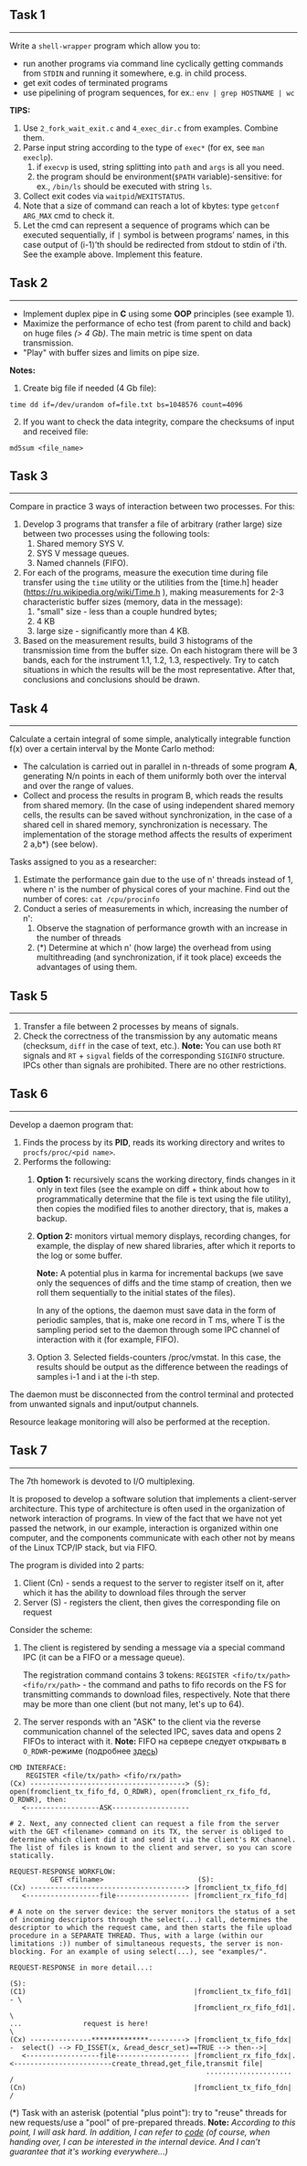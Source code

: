 ## Task 1
---
Write a `shell-wrapper` program which allow you to:
- run another programs via command line cyclically getting commands from `STDIN` and running it somewhere, e.g. in child process.
- get exit codes of terminated programs
- use pipelining of program sequences, for ex.: `env | grep HOSTNAME | wc`

**TIPS:**
1. Use `2_fork_wait_exit.c` and `4_exec_dir.c` from examples. Combine them.
2. Parse input string according to the type of `exec*` (for ex, see `man execlp`).
	1. if `execvp` is used, string splitting into `path` and `args` is all you need.
	2. the program should be environment(`$PATH` variable)-sensitive: for ex., `/bin/ls` should be executed with string `ls`. 
3. Collect exit codes via `waitpid`/`WEXITSTATUS`.
4. Note that a size of command can reach a lot of kbytes: type `getconf ARG_MAX` cmd to check it.
5. Let the cmd can represent a sequence of programs which can be executed sequentially, if `|` symbol is between programs’ names, in this case output of (i-1)’th should be redirected from stdout to stdin of i'th. See the example above. Implement this feature. 

## Task 2
---
* Implement duplex pipe in **C** using some **OOP** principles (see example 1).
* Maximize the performance of echo test (from parent to child and back) on huge files *(> 4 Gb)*. The main metric is time spent on data transmission.
* "Play" with buffer sizes and limits on pipe size.

**Notes:**
1. Create big file if needed (4 Gb file):
```Shell
time dd if=/dev/urandom of=file.txt bs=1048576 count=4096
```
2. If you want to check the data integrity, compare the checksums of input and received file:
```Shell
md5sum <file_name>
```

## Task 3
---
Compare in practice 3 ways of interaction between two processes.
For this:
1. Develop 3 programs that transfer a file of arbitrary (rather large) size between two processes using the following tools:
	1. Shared memory SYS V.
	2. SYS V message queues.
	3. Named channels (FIFO).
2. For each of the programs, measure the execution time during file transfer using the `time` utility or the utilities from the [time.h] header (https://ru.wikipedia.org/wiki/Time.h ), making measurements for 2-3 characteristic buffer sizes (memory, data in the message):
	1. "small" size - less than a couple hundred bytes;
	2. 4 KB
	3. large size - significantly more than 4 KB.
3. Based on the measurement results, build 3 histograms of the transmission time from the buffer size. On each histogram there will be 3 bands, each for the instrument 1.1, 1.2, 1.3, respectively. Try to catch situations in which the results will be the most representative. After that, conclusions and conclusions should be drawn.

## Task 4
---
Calculate a certain integral of some simple, analytically integrable function f(x) over a certain interval by the Monte Carlo method:
- The calculation is carried out in parallel in n-threads of some program **A**, generating N/n points in each of them uniformly both over the interval and over the range of values.
- Collect and process the results in program B, which reads the results from shared memory. (In the case of using independent shared memory cells, the results can be saved without synchronization, in the case of a shared cell in shared memory, synchronization is necessary. The implementation of the storage method affects the results of experiment 2 a,b\*) (see below).

Tasks assigned to you as a researcher:
1. Estimate the performance gain due to the use of n' threads instead of 1, where n' is the number of physical cores of your machine. Find out the number of cores: `cat /cpu/procinfo`
2. Conduct a series of measurements in which, increasing the number of n':
	1. Observe the stagnation of performance growth with an increase in the number of threads
	2. (\*) Determine at which n' (how large) the overhead from using multithreading (and synchronization, if it took place) exceeds the advantages of using them.

## Task 5
---
1. Transfer a file between 2 processes by means of signals.
2. Check the correctness of the transmission by any automatic means (checksum, `diff` in the case of text, etc.). 
**Note:** You can use both `RT` signals and `RT` + `sigval` fields of the corresponding `SIGINFO` structure. IPCs other than signals are prohibited. There are no other restrictions.

## Task 6
---
Develop a daemon program that:
1. Finds the process by its **PID**, reads its working directory and writes to `procfs/proc/<pid name>`.
2. Performs the following:
	1. **Option 1:** recursively scans the working directory, finds changes in it only in text files (see the example on diff + think about how to programmatically determine that the file is text using the file utility), then copies the modified files to another directory, that is, makes a backup.
	2. **Option 2:** monitors virtual memory displays, recording changes, for example, the display of new shared libraries, after which it reports to the log or some buffer.
	    
	    **Note:** A potential plus in karma for incremental backups (we save only the sequences of diffs and the time stamp of creation, then we roll them sequentially to the initial states of the files).
	    
	    In any of the options, the daemon must save data in the form of periodic samples, that is, make one record in T ms, where T is the sampling period set to the daemon through some IPC channel of interaction with it (for example, FIFO).
	3. Option 3. Selected fields-counters /proc/vmstat. In this case, the results should be output as the difference between the readings of samples i-1 and i at the i-th step.

The daemon must be disconnected from the control terminal and protected from unwanted signals and input/output channels.

Resource leakage monitoring will also be performed at the reception.

## Task 7
---
The 7th homework is devoted to I/O multiplexing.

It is proposed to develop a software solution that implements a client-server architecture. This type of architecture is often used in the organization of network interaction of programs. In view of the fact that we have not yet passed the network, in our example, interaction is organized within one computer, and the components communicate with each other not by means of the Linux TCP/IP stack, but via FIFO.

The program is divided into 2 parts: 
1. Client (Cn) - sends a request to the server to register itself on it, after which it has the ability to download files through the server
2. Server (S) - registers the client, then gives the corresponding file on request

Consider the scheme:
1. The client is registered by sending a message via a special command IPC (it can be a FIFO or a message queue).
	
	The registration command contains 3 tokens: `REGISTER <fifo/tx/path> <fifo/rx/path>` - the command and paths to fifo records on the FS for transmitting commands to download files, respectively. Note that there may be more than one client (but not many, let's up to 64).
2. The server responds with an "ASK" to the client via the reverse communication channel of the selected IPC, saves data and opens 2 FIFOs to interact with it.
**Note:** FIFO на сервере следует открывать в `O_RDWR`-режиме (подробнее [здесь](https://stackoverflow.com/questions/14594508/fifo-pipe-is-always-readable-in-select))
```shell
CMD INTERFACE:
    REGISTER <file/tx/path> <fifo/rx/path>
(Cx) --------------------------------------> (S): open(fromclient_tx_fifo_fd, O_RDWR), open(fromclient_rx_fifo_fd, O_RDWR), then:
   <------------------ASK-------------------
   
# 2. Next, any connected client can request a file from the server with the GET <filename> command on its TX, the server is obliged to determine which client did it and send it via the client's RX channel. The list of files is known to the client and server, so you can score statically.

REQUEST-RESPONSE WORKFLOW:
          GET <filname>                       (S):
(Cx) --------------------------------------> |fromclient_tx_fifo_fd|
   <------------------file------------------ |fromclient_rx_fifo_fd|

# A note on the server device: the server monitors the status of a set of incoming descriptors through the select(...) call, determines the descriptor to which the request came, and then starts the file upload procedure in a SEPARATE THREAD. Thus, with a large (within our limitations :)) number of simultaneous requests, the server is non-blocking. For an example of using select(...), see "examples/".

REQUEST-RESPONSE in more detail...:
                                                                    (S):
(C1)                                         |fromclient_tx_fifo_fd1| - \
                                             |fromclient_rx_fifo_fd1|.   \
...               request is here!                                        \
(Cx) ---------------**************---------> |fromclient_tx_fifo_fdx| -  select() --> FD_ISSET(x, &read_descr_set)==TRUE --> then-->| 
   <------------------file------------------ |fromclient_rx_fifo_fdx|. <------------------------create_thread,get_file,transmit file|
                                                .....................    /
(Cn)                                         |fromclient_tx_fifo_fdn|   /
```

(\*) Task with an asterisk (potential "plus point"): try to "reuse" threads for new requests/use a "pool" of pre-prepared threads.
**Note:** _According to this point, I will ask hard. In addition, I can refer to [code](https://github.com/Pithikos/C-Thread-Pool ) (of course, when handing over, I can be interested in the internal device. And I can't guarantee that it's working everywhere...)_
